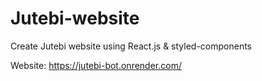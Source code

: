 # Jutebi-website
Create Jutebi website using React.js & styled-components

Website: https://jutebi-bot.onrender.com/ 
